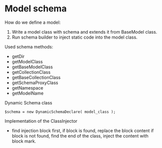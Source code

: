 Model schema
============

How do we define a model:

1. Write a model class with schema and extends it from BaseModel class.
2. Run schema builder to inject static code into the model class.

Used schema methods:

* getDir
* getModelClass
* getBaseModelClass
* getCollectionClass
* getBaseCollectionClass
* getSchemaProxyClass
* getNamespace
* getModelName

Dynamic Schema class

    $schema = new DynamicSchemaDeclare( model_class );

Implementation of the ClassInjector

* find injection block first,
    if block is found, replace the block content
    if block is not found, find the end of the class, inject the content with block mark.

